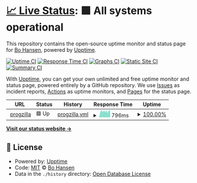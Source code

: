 # [📈 Live Status](https://hoboslobo.github.io/progzilla-status): <!--live status--> **🟩 All systems operational**

This repository contains the open-source uptime monitor and status page for [Bo Hansen](https://progzilla.com), powered by [Upptime](https://github.com/upptime/upptime).

[![Uptime CI](https://github.com/hoboslobo/progzilla-status/workflows/Uptime%20CI/badge.svg)](https://github.com/hoboslobo/progzilla-status/actions?query=workflow%3A%22Uptime+CI%22)
[![Response Time CI](https://github.com/hoboslobo/progzilla-status/workflows/Response%20Time%20CI/badge.svg)](https://github.com/hoboslobo/progzilla-status/actions?query=workflow%3A%22Response+Time+CI%22)
[![Graphs CI](https://github.com/hoboslobo/progzilla-status/workflows/Graphs%20CI/badge.svg)](https://github.com/hoboslobo/progzilla-status/actions?query=workflow%3A%22Graphs+CI%22)
[![Static Site CI](https://github.com/hoboslobo/progzilla-status/workflows/Static%20Site%20CI/badge.svg)](https://github.com/hoboslobo/progzilla-status/actions?query=workflow%3A%22Static+Site+CI%22)
[![Summary CI](https://github.com/hoboslobo/progzilla-status/workflows/Summary%20CI/badge.svg)](https://github.com/hoboslobo/progzilla-status/actions?query=workflow%3A%22Summary+CI%22)

With [Upptime](https://upptime.js.org), you can get your own unlimited and free uptime monitor and status page, powered entirely by a GitHub repository. We use [Issues](https://github.com/hoboslobo/progzilla-status/issues) as incident reports, [Actions](https://github.com/hoboslobo/progzilla-status/actions) as uptime monitors, and [Pages](https://hoboslobo.github.io/progzilla-status) for the status page.

<!--start: status pages-->
<!-- This summary is generated by Upptime (https://github.com/upptime/upptime) -->
<!-- Do not edit this manually, your changes will be overwritten -->
<!-- prettier-ignore -->
| URL | Status | History | Response Time | Uptime |
| --- | ------ | ------- | ------------- | ------ |
| <img alt="" src="https://icons.duckduckgo.com/ip3/progzilla.com.ico" height="13"> [progzilla](https://progzilla.com) | 🟩 Up | [progzilla.yml](https://github.com/hoboslobo/progzilla-status/commits/HEAD/history/progzilla.yml) | <details><summary><img alt="Response time graph" src="./graphs/progzilla/response-time-week.png" height="20"> 796ms</summary><br><a href="https://hoboslobo.github.io/progzilla-status/history/progzilla"><img alt="Response time 766" src="https://img.shields.io/endpoint?url=https%3A%2F%2Fraw.githubusercontent.com%2Fhoboslobo%2Fprogzilla-status%2FHEAD%2Fapi%2Fprogzilla%2Fresponse-time.json"></a><br><a href="https://hoboslobo.github.io/progzilla-status/history/progzilla"><img alt="24-hour response time 666" src="https://img.shields.io/endpoint?url=https%3A%2F%2Fraw.githubusercontent.com%2Fhoboslobo%2Fprogzilla-status%2FHEAD%2Fapi%2Fprogzilla%2Fresponse-time-day.json"></a><br><a href="https://hoboslobo.github.io/progzilla-status/history/progzilla"><img alt="7-day response time 796" src="https://img.shields.io/endpoint?url=https%3A%2F%2Fraw.githubusercontent.com%2Fhoboslobo%2Fprogzilla-status%2FHEAD%2Fapi%2Fprogzilla%2Fresponse-time-week.json"></a><br><a href="https://hoboslobo.github.io/progzilla-status/history/progzilla"><img alt="30-day response time 761" src="https://img.shields.io/endpoint?url=https%3A%2F%2Fraw.githubusercontent.com%2Fhoboslobo%2Fprogzilla-status%2FHEAD%2Fapi%2Fprogzilla%2Fresponse-time-month.json"></a><br><a href="https://hoboslobo.github.io/progzilla-status/history/progzilla"><img alt="1-year response time 766" src="https://img.shields.io/endpoint?url=https%3A%2F%2Fraw.githubusercontent.com%2Fhoboslobo%2Fprogzilla-status%2FHEAD%2Fapi%2Fprogzilla%2Fresponse-time-year.json"></a></details> | <details><summary><a href="https://hoboslobo.github.io/progzilla-status/history/progzilla">100.00%</a></summary><a href="https://hoboslobo.github.io/progzilla-status/history/progzilla"><img alt="All-time uptime 100.00%" src="https://img.shields.io/endpoint?url=https%3A%2F%2Fraw.githubusercontent.com%2Fhoboslobo%2Fprogzilla-status%2FHEAD%2Fapi%2Fprogzilla%2Fuptime.json"></a><br><a href="https://hoboslobo.github.io/progzilla-status/history/progzilla"><img alt="24-hour uptime 100.00%" src="https://img.shields.io/endpoint?url=https%3A%2F%2Fraw.githubusercontent.com%2Fhoboslobo%2Fprogzilla-status%2FHEAD%2Fapi%2Fprogzilla%2Fuptime-day.json"></a><br><a href="https://hoboslobo.github.io/progzilla-status/history/progzilla"><img alt="7-day uptime 100.00%" src="https://img.shields.io/endpoint?url=https%3A%2F%2Fraw.githubusercontent.com%2Fhoboslobo%2Fprogzilla-status%2FHEAD%2Fapi%2Fprogzilla%2Fuptime-week.json"></a><br><a href="https://hoboslobo.github.io/progzilla-status/history/progzilla"><img alt="30-day uptime 100.00%" src="https://img.shields.io/endpoint?url=https%3A%2F%2Fraw.githubusercontent.com%2Fhoboslobo%2Fprogzilla-status%2FHEAD%2Fapi%2Fprogzilla%2Fuptime-month.json"></a><br><a href="https://hoboslobo.github.io/progzilla-status/history/progzilla"><img alt="1-year uptime 100.00%" src="https://img.shields.io/endpoint?url=https%3A%2F%2Fraw.githubusercontent.com%2Fhoboslobo%2Fprogzilla-status%2FHEAD%2Fapi%2Fprogzilla%2Fuptime-year.json"></a></details>

<!--end: status pages-->

[**Visit our status website →**](https://hoboslobo.github.io/progzilla-status)

## 📄 License

- Powered by: [Upptime](https://github.com/upptime/upptime)
- Code: [MIT](./LICENSE) © [Bo Hansen](https://progzilla.com)
- Data in the `./history` directory: [Open Database License](https://opendatacommons.org/licenses/odbl/1-0/)
